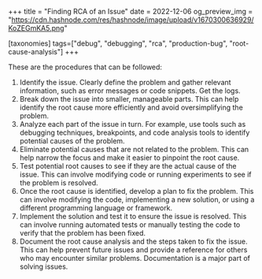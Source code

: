 +++
title = "Finding RCA of an Issue"
date = 2022-12-06
og_preview_img = "https://cdn.hashnode.com/res/hashnode/image/upload/v1670300636929/KoZEGmKA5.png"

[taxonomies]
tags=["debug", "debugging", "rca", "production-bug", "root-cause-analysis"]
+++

These are the procedures that can be followed:

1. Identify the issue. Clearly define the problem and gather relevant information, such as error messages or code snippets. Get the logs.
2. Break down the issue into smaller, manageable parts. This can help identify the root cause more efficiently and avoid oversimplifying the problem.
3. Analyze each part of the issue in turn. For example, use tools such as debugging techniques, breakpoints, and code analysis tools to identify potential causes of the problem.
4. Eliminate potential causes that are not related to the problem. This can help narrow the focus and make it easier to pinpoint the root cause.
5. Test potential root causes to see if they are the actual cause of the issue. This can involve modifying code or running experiments to see if the problem is resolved.
6. Once the root cause is identified, develop a plan to fix the problem. This can involve modifying the code, implementing a new solution, or using a different programming language or framework.
7. Implement the solution and test it to ensure the issue is resolved. This can involve running automated tests or manually testing the code to verify that the problem has been fixed.
8. Document the root cause analysis and the steps taken to fix the issue. This can help prevent future issues and provide a reference for others who may encounter similar problems. Documentation is a major part of solving issues.
